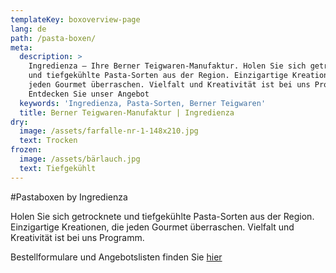 ```yaml
---
templateKey: boxoverview-page
lang: de
path: /pasta-boxen/
meta:
  description: >
    Ingredienza – Ihre Berner Teigwaren-Manufaktur. Holen Sie sich getrocknete
    und tiefgekühlte Pasta-Sorten aus der Region. Einzigartige Kreationen, die
    jeden Gourmet überraschen. Vielfalt und Kreativität ist bei uns Programm ►
    Entdecken Sie unser Angebot
  keywords: 'Ingredienza, Pasta-Sorten, Berner Teigwaren'
  title: Berner Teigwaren-Manufaktur | Ingredienza
dry:
  image: /assets/farfalle-nr-1-148x210.jpg
  text: Trocken
frozen:
  image: /assets/bärlauch.jpg
  text: Tiefgekühlt
---
```


#Pastaboxen by Ingredienza

Holen Sie sich getrocknete und tiefgekühlte Pasta-Sorten aus der Region.
Einzigartige Kreationen, die jeden Gourmet überraschen. Vielfalt und Kreativität
ist bei uns Programm.

Bestellformulare und Angebotslisten finden Sie [hier](/preisliste)  
